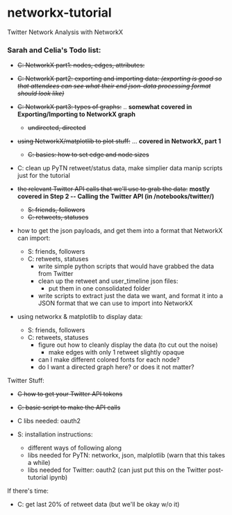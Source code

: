 # networkx-tutorial
Twitter Network Analysis with NetworkX 

### Sarah and Celia's Todo list:

* ~~C: NetworkX part1: nodes, edges, attributes:~~
* ~~C: NetworkX part2: exporting and importing data:
    *(exporting is good so that attendees can see what their end json-data processing format should look like)*~~
* ~~C: NetworkX part3: types of graphs:~~ .. **somewhat covered in Exporting/Importing to NetworkX graph**
    - ~~undirected, directed~~

* ~~using NetworkX/matplotlib to plot stuff:~~ ... **covered in NetworkX, part 1**
    - ~~C: basics: how to set edge and node sizes~~

* C: clean up PyTN retweet/status data, make simplier data manip scripts just for the tutorial

* ~~the relevant Twitter API calls that we'll use to grab the data:~~ **mostly covered in Step 2 -- Calling the Twitter API (in /notebooks/twitter/)**
    * ~~S: friends, followers~~
    * ~~C: retweets, statuses~~
* how to get the json payloads, and get them into a format that NetworkX can import:
    * S: friends, followers
    * C: retweets, statuses
        - write simple python scripts that would have grabbed the data from Twitter
        - clean up the retweet and user_timeline json files:
            - put them in one consolidated folder
        - write scripts to extract just the data we want, and format it into a JSON format
          that we can use to import into NetworkX
* using networkx & matplotlib to display data:
    * S: friends, followers
    * C: retweets, statuses
        - figure out how to cleanly display the data (to cut out the noise)
            - make edges with only 1 retweet slightly opaque
        - can I make different colored fonts for each node?
        - do I want a directed graph here? or does it not matter?

Twitter Stuff:
* ~~C how to get your Twitter API tokens~~
* ~~C: basic script to make the API calls~~
* C libs needed: oauth2

* S: installation instructions:
    - different ways of following along
    - libs needed for PyTN: networkx, json, malplotlib (warn that this takes a while)
    - libs needed for Twitter: oauth2 (can just put this on the Twitter post-tutorial ipynb)

If there's time:
* C: get last 20% of retweet data (but we'll be okay w/o it)
